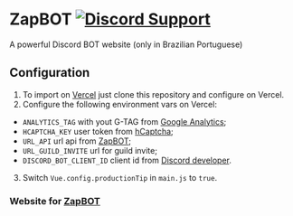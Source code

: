 # ZapBOT [![Discord Support](https://img.shields.io/discord/826413601518125087.svg)](https://discord.gg/CE7vCvdDQJ)
A powerful Discord BOT website (only in Brazilian Portuguese)

## Configuration
1. To import on [Vercel](https://vercel.com/) just clone this repository and configure on Vercel.
2. Configure the following environment vars on Vercel:
  * `ANALYTICS_TAG` with yout G-TAG from [Google Analytics](https://analytics.google.com/);
  * `HCAPTCHA_KEY` user token from [hCaptcha](https://www.hcaptcha.com/);
  * `URL_API` url api from [ZapBOT](https://github.com/suchorski/ZapBOT);
  * `URL_GUILD_INVITE` url for guild invite;
  * `DISCORD_BOT_CLIENT_ID` client id from [Discord developer](https://discord.com/developers/applications/).
3. Switch `Vue.config.productionTip` in `main.js` to `true`.

### Website for [ZapBOT](https://github.com/suchorski/ZapBOT)